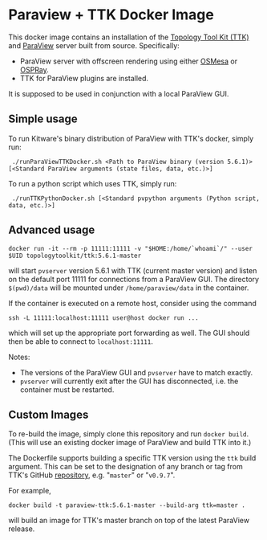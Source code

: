 # Paraview + TTK Docker Image

This docker image contains an installation of the [Topology Tool Kit (TTK)](http://topology-tool-kit.github.io) and [ParaView](http://www.paraview.org) server built from source. Specifically:

- ParaView server with offscreen rendering using either [OSMesa](http://www.mesa3d.org/osmesa.html) or [OSPRay](http://www.ospray.org).
- TTK for ParaView plugins are installed.

It is supposed to be used in conjunction with a local ParaView GUI.

## Simple usage

To run Kitware's binary distribution of ParaView with TTK's docker, simply run:

``` ./runParaViewTTKDocker.sh <Path to ParaView binary (version 5.6.1)> [<Standard ParaView arguments (state files, data, etc.)>]```

To run a python script which uses TTK, simply run:

``` ./runTTKPythonDocker.sh [<Standard pvpython arguments (Python script, data, etc.)>]```

## Advanced usage

```docker run -it --rm -p 11111:11111 -v "$HOME:/home/`whoami`/" --user $UID topologytoolkit/ttk:5.6.1-master```

will start `pvserver` version 5.6.1 with TTK (current master version) and listen on the default port 11111 for connections from a ParaView GUI. The directory `$(pwd)/data` will be mounted under `/home/paraview/data` in the container.

If the container is executed on a remote host, consider using the command
```
ssh -L 11111:localhost:11111 user@host docker run ...
```
which will set up the appropriate port forwarding as well. The GUI should then be able to connect to `localhost:11111`.

Notes:
- The versions of the ParaView GUI and `pvserver` have to match exactly.
- `pvserver` will currently exit after the GUI has disconnected, i.e. the container must be restarted.



## Custom Images

To re-build the image, simply clone this repository and run `docker build`. (This will use an existing docker image of ParaView and build TTK into it.)

The Dockerfile supports building a specific TTK version using the `ttk` build argument. This can be set to the designation of any branch or tag from TTK's GitHub [repository](https://github.com/topology-tool-kit/ttk), e.g. "`master`" or "`v0.9.7`".

For example,
```
docker build -t paraview-ttk:5.6.1-master --build-arg ttk=master .
```
will build an image for TTK's master branch on top of the latest ParaView release.

